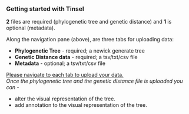 ### Getting started with Tinsel

**2** files are required (phylogenetic tree and genetic distance) and **1** is optional (metadata).

Along the navigation pane (above), are three tabs for uploading data: 
* **Phylogenetic Tree** - required; a newick generate tree 
* **Genetic Distance data** - required; a tsv/txt/csv file
* **Metadata** - optional; a tsv/txt/csv file 


<u>Please navigate to each tab to upload your data.</u>   
*Once the phylogenetic tree and the genetic distance file is uploaded you can -*
* alter the visual representation of the tree. 
* add annotation to the visual representation of the tree.
